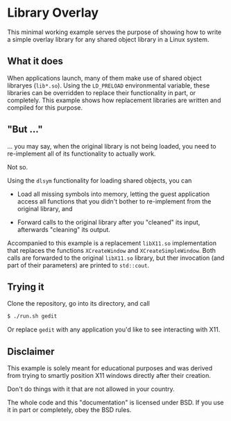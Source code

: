 # Library Overlay

This minimal working example serves the purpose of showing how to
write a simple overlay library for any shared object library in a
Linux system.


## What it does

When applications launch, many of them make use of shared object
libraryes (`lib*.so`). Using the `LD_PRELOAD` environmental variable,
these libraries can be overridden to replace their functionality in
part, or completely. This example shows how replacement libraries are
written and compiled for this purpose.


## "But ..."

... you may say, when the original library is not being loaded, you
need to re-implement all of its functionality to actually work.

Not so.

Using the `dlsym` functionality for loading shared objects, you can

 * Load all missing symbols into memory, letting the guest application
   access all functions that you didn't bother to re-implement from
   the original library, and

 * Forward calls to the original library after you "cleaned" its
   input, afterwards "cleaning" its output.

Accompanied to this example is a replacement `libX11.so`
implementation that replaces the functions `XCreateWindow` and
`XCreateSimpleWindow`. Both calls are forwarded to the original
`libX11.so` library, but ther invocation (and part of their
parameters) are printed to `std::cout`.


## Trying it

Clone the repository, go into its directory, and call

```bash
$ ./run.sh gedit
```

Or replace `gedit` with any application you'd like to see interacting
with X11.


## Disclaimer

This example is solely meant for educational purposes and was derived
from trying to smartly position X11 windows directly after their
creation.

Don't do things with it that are not allowed in your country.

The whole code and this "documentation" is licensed under BSD. If you
use it in part or completely, obey the BSD rules.
